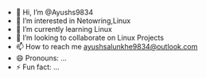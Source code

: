 - 👋 Hi, I’m @Ayushs9834
- 👀 I’m interested in Netowring,Linux
- 🌱 I’m currently learning Linux
- 💞️ I’m looking to collaborate on Linux Projects
- 📫 How to reach me ayushsalunkhe9834@outlook.com
- 😄 Pronouns: ...
- ⚡ Fun fact: ...

<!---
Ayushs9834/Ayushs9834 is a ✨ special ✨ repository because its `README.md` (this file) appears on your GitHub profile.
You can click the Preview link to take a look at your changes.
--->

